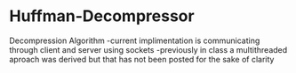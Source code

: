 # Huffman-Decompressor
Decompression Algorithm
-current implimentation is communicating through client and server using sockets
-previously in class a multithreaded aproach was derived but that has not been posted for the sake of clarity
